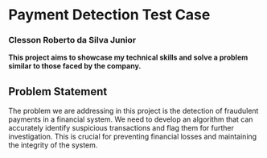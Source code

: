 # Payment Detection Test Case

### Clesson Roberto da Silva Junior
**This project aims to showcase my technical skills and solve a problem similar to those faced by the company.**

## Problem Statement
The problem we are addressing in this project is the detection of fraudulent payments in a financial system. We need to develop an algorithm that can accurately identify suspicious transactions and flag them for further investigation. This is crucial for preventing financial losses and maintaining the integrity of the system.
